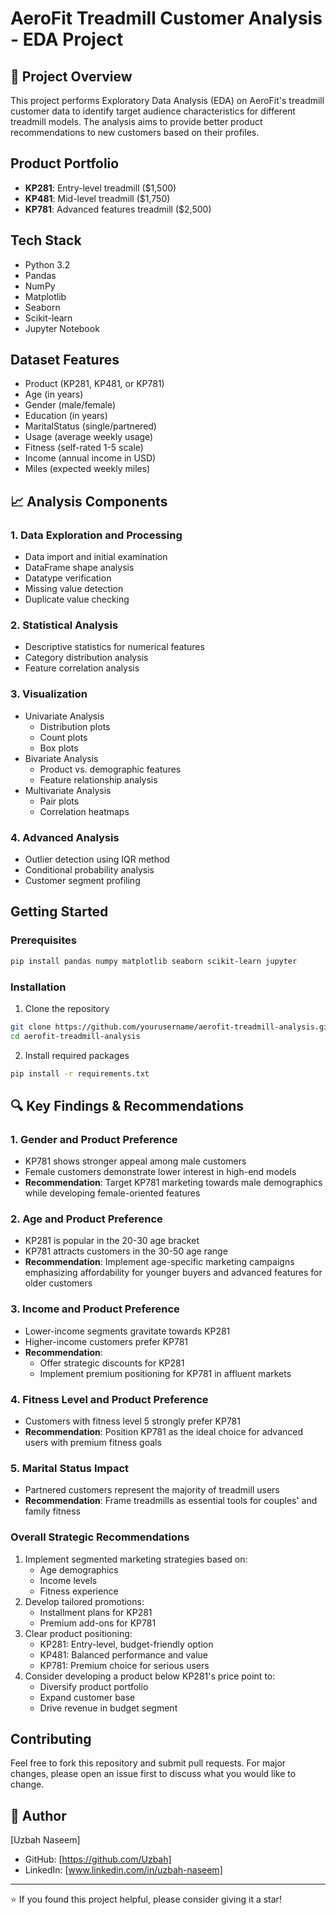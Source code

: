 # AeroFit Treadmill Customer Analysis - EDA Project

## 🎯 Project Overview
This project performs Exploratory Data Analysis (EDA) on AeroFit's treadmill customer data to identify target audience characteristics for different treadmill models. The analysis aims to provide better product recommendations to new customers based on their profiles.

## Product Portfolio
- **KP281**: Entry-level treadmill ($1,500)
- **KP481**: Mid-level treadmill ($1,750)
- **KP781**: Advanced features treadmill ($2,500)

## Tech Stack
- Python 3.2
- Pandas
- NumPy
- Matplotlib
- Seaborn
- Scikit-learn
- Jupyter Notebook

## Dataset Features
- Product (KP281, KP481, or KP781)
- Age (in years)
- Gender (male/female)
- Education (in years)
- MaritalStatus (single/partnered)
- Usage (average weekly usage)
- Fitness (self-rated 1-5 scale)
- Income (annual income in USD)
- Miles (expected weekly miles)

## 📈 Analysis Components

### 1. Data Exploration and Processing
- Data import and initial examination
- DataFrame shape analysis
- Datatype verification
- Missing value detection
- Duplicate value checking

### 2. Statistical Analysis
- Descriptive statistics for numerical features
- Category distribution analysis
- Feature correlation analysis

### 3. Visualization
- Univariate Analysis
  - Distribution plots
  - Count plots
  - Box plots
- Bivariate Analysis
  - Product vs. demographic features
  - Feature relationship analysis
- Multivariate Analysis
  - Pair plots
  - Correlation heatmaps

### 4. Advanced Analysis
- Outlier detection using IQR method
- Conditional probability analysis
- Customer segment profiling

##  Getting Started

### Prerequisites
```bash
pip install pandas numpy matplotlib seaborn scikit-learn jupyter
```

### Installation
1. Clone the repository
```bash
git clone https://github.com/yourusername/aerofit-treadmill-analysis.git
cd aerofit-treadmill-analysis
```

2. Install required packages
```bash
pip install -r requirements.txt
```

## 🔍 Key Findings & Recommendations

### 1. Gender and Product Preference
- KP781 shows stronger appeal among male customers
- Female customers demonstrate lower interest in high-end models
- **Recommendation**: Target KP781 marketing towards male demographics while developing female-oriented features

### 2. Age and Product Preference
- KP281 is popular in the 20-30 age bracket
- KP781 attracts customers in the 30-50 age range
- **Recommendation**: Implement age-specific marketing campaigns emphasizing affordability for younger buyers and advanced features for older customers

### 3. Income and Product Preference
- Lower-income segments gravitate towards KP281
- Higher-income customers prefer KP781
- **Recommendation**: 
  - Offer strategic discounts for KP281
  - Implement premium positioning for KP781 in affluent markets

### 4. Fitness Level and Product Preference
- Customers with fitness level 5 strongly prefer KP781
- **Recommendation**: Position KP781 as the ideal choice for advanced users with premium fitness goals

### 5. Marital Status Impact
- Partnered customers represent the majority of treadmill users
- **Recommendation**: Frame treadmills as essential tools for couples' and family fitness

### Overall Strategic Recommendations
1. Implement segmented marketing strategies based on:
   - Age demographics
   - Income levels
   - Fitness experience
2. Develop tailored promotions:
   - Installment plans for KP281
   - Premium add-ons for KP781
3. Clear product positioning:
   - KP281: Entry-level, budget-friendly option
   - KP481: Balanced performance and value
   - KP781: Premium choice for serious users
4. Consider developing a product below KP281's price point to:
   - Diversify product portfolio
   - Expand customer base
   - Drive revenue in budget segment

## Contributing
Feel free to fork this repository and submit pull requests. For major changes, please open an issue first to discuss what you would like to change.

## 👤 Author
[Uzbah Naseem]
- GitHub: [https://github.com/Uzbah]
- LinkedIn: [www.linkedin.com/in/uzbah-naseem]

---
⭐️ If you found this project helpful, please consider giving it a star!
